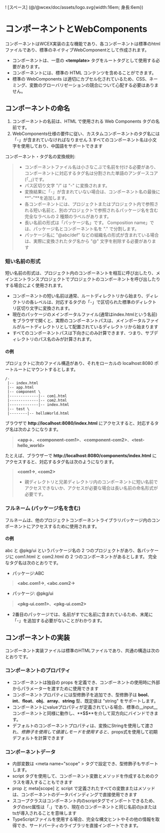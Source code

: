 <!--DESC: {icon:{name:"explore"},id:1} -->

! [スペース] (@/@wcex/doc/assets/logo.svg{width:16em; 身長:6em})

# コンポーネントとWebComponents

コンポーネントはWCEX実装の主な機能であり、各コンポーネントは標準のhtmlファイルであり、標準のネイティブWebComponentとして作成されます。
- コンポーネントは、一意の **\<template\>** タグをルートタグとして使用する必要があります。
- コンポーネントには、標準の HTML コンテンツを含めることができます。
- 標準の WebComponents は適切にカプセル化されているため、CSS、ネーミング、変数のグローバリゼーションの競合について心配する必要はありません。

## コンポーネントの命名
1. コンポーネントの名前は、HTML で使用される Web Components タグの名前です。
2. WebComponents仕様の要件に従い、カスタムコンポーネントのタグ名には「-」が含まれていなければなりません
3.すべてのコンポーネント名は小文字を使用しており、中国語をサポートできます

コンポーネント・タグ名の変換規則:
> - コンポーネントファイル名は小さなこぶで名前を付ける必要があり、コンポーネントに対応するタグ名は分割された単語のアンダースコア(「_」)です。
> - パス区切り文字 "/" は "-" に変換されます。
> - 変換結果に「-」が含まれていない場合は、コンポーネント名の最後に**"-"**を追加します。
> - 各コンポーネントには、プロジェクトまたはプロジェクト内で参照される短い名前と、別のプロジェクトで参照されるパッケージ名を含む完全なラベルの 2 種類のラベルがあります。
> - 長い名前の形式は「パッケージ名」です。 Composition name」では、パッケージ名とコンポーネント名を "." で分割します。
> - パッケージ名に "@abc/def" などの組織名の形式が含まれている場合は、実際に変換されたタグ名から "@" 文字を削除する必要があります

### 短い名前の形式
短い名前の形式は、プロジェクト内のコンポーネントを相互に呼び出したり、メインエントランスプロジェクトでプロジェクトのコンポーネントを呼び出したりする場合によく使用されます。
- コンポーネントの短い名前は通常、ルートディレクトリから始まり、ディレクトリの各レベルは、対応するタグの「-」で区切られた標準のディレクトリ区切り文字に変換されます。
- 現在のパッケージのメインポータルファイル(通常はindex.htmlという名前)をブラウザで開くと、実際のコンポーネントパスは、メインポータルファイルがルートディレクトリとして配置されているディレクトリから始まります
- すべてのコンポーネントパスは下向きにのみ計算できます、つまり、サブディレクトリのパス名のみが計算されます。

#### の例
プロジェクトに次のファイル構造があり、それをローカルの localhost:8080 ポートルートにマウントするとします。
```text
/-
 |-- index.html
 |-- app.html
 |-- component \
 |-------------|-- com1.html
 |-------------|-- com2.html
 |-------------|-- index.html
 |-- test \
 |--------|-- helloWorld.html 
```

ブラウザで __http://localhost:8080/index.html__ にアクセスすると、対応するタグ名は次のようになります。

> **\<app-\>**、**\<component-com1\>**、**\<component-com2\>**、**\<test-hello_world\>**

たとえば、ブラウザーで __http://localhost:8080/components/index.html__ にアクセスすると、対応するタグ名は次のようになります。

> **\<com1-\>**, **\<com2\>**
> - 親ディレクトリと兄弟ディレクトリ内のコンポーネントに短い名前でアクセスできないか、アクセスが必要な場合は長い名前の命名形式が必要です。

### フルネーム (パッケージ名を含む)
フルネームは、他のプロジェクトコンポーネントライブラリパッケージ内のコンポーネントにアクセスするために使用されます。

#### の例
abc と @pkg/ui というパッケージ名の 2 つのプロジェクトがあり、各パッケージに com1.html と com2.html の 2 つのコンポーネントがあるとします。 完全なタグ名は次のとおりです。

- パッケージ:ABC
> **\<abc.com1-\>**, **\<abc.com2-\>**

- パッケージ: @pkg/ui
> **\<pkg-ui.com1\>**、**\<pkg-ui.com2\>**

- 2番目のパッケージでは、名前がすでに名前に含まれているため、末尾に「-」を追加する必要がないことがわかります。

## コンポーネントの実装
コンポーネント実装ファイルは標準のHTMLファイルであり、共通の構造は次のとおりです。

<div><wcex-doc.com-playground files="['component/index.html','component/app.html','component/com.html','component/com.ts']"></wcex-doc.com-playground></div>

### コンポーネントのプロパティ
- コンポーネントは独自の props を定義でき、コンポーネントの使用時に外部からパラメーターを渡すために使用できます
- コンポーネントプロパティには型修飾子を追加でき、型修飾子は **bool**、**int**、**float**、**obj**、**array**、**string** 型、既定値は "string" をサポートします。 
- コンポーネントにvalueプロパティが定義されている場合、標準の__input__コンポーネントと同様に動作し、**$$**を介して双方向にバインドできます。
- デフォルトのコンポーネントプロパティは、変換にStringを使用して渡され、$修飾子を使用して値渡しモードを使用すると、$props式を使用して初期デフォルトを計算できます

### コンポーネントデータ
- 内部変数は \<meta name="scope" \> タグで設定でき、型修飾子もサポートします。
- script タグを使用して、コンポーネント変数とメソッドを作成するためのクラスを導入することもできます
- prop と meta[scope] と script で定義されたすべての変数またはメソッドは、コンポーネントのデータバインディングで直接使用できます
- スコープクラスはコンポーネント内のscriptタグでインポートできるため、タグのsrc属性は「.」であり、現在のコンポーネントと同じ名前のjsまたはtsが導入されることを意味します
- TypeScriptファイルを使用する場合、完全な構文ヒントやその他の情報を取得でき、サードパーティのライブラリを直接インポートできます。
